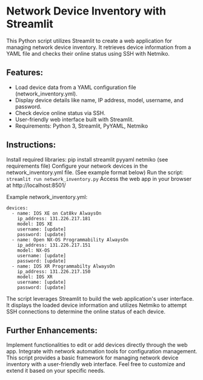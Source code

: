 # Network Device Inventory with Streamlit
This Python script utilizes Streamlit to create a web application for managing network device inventory. It retrieves device information from a YAML file and checks their online status using SSH with Netmiko.

## Features:

- Load device data from a YAML configuration file (network_inventory.yml).
- Display device details like name, IP address, model, username, and password.
- Check device online status via SSH.
- User-friendly web interface built with Streamlit.
- Requirements: Python 3, Streamlit, PyYAML, Netmiko

## Instructions:

Install required libraries: pip install streamlit pyyaml netmiko (see requirements file)
Configure your network devices in the network_inventory.yml file. (See example format below)
Run the script: `streamlit run network_inventory.py`
Access the web app in your browser at http://localhost:8501/

Example network_inventory.yml:

````
devices:
  - name: IOS XE on Cat8kv AlwaysOn
    ip_address: 131.226.217.181
    model: IOS XE
    username: [update]
    password: [update]
  - name: Open NX-OS Programmability AlwaysOn
    ip_address: 131.226.217.151
    model: NX-OS
    username: [update]
    password: [update]
  - name: IOS XR Programmabilty AlwaysOn
    ip_address: 131.226.217.150
    model: IOS XR
    username: [update]
    password: [update]

````

The script leverages Streamlit to build the web application's user interface. It displays the loaded device information and utilizes Netmiko to attempt SSH connections to determine the online status of each device.

## Further Enhancements:

Implement functionalities to edit or add devices directly through the web app.
Integrate with network automation tools for configuration management.
This script provides a basic framework for managing network device inventory with a user-friendly web interface. Feel free to customize and extend it based on your specific needs.
